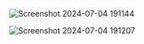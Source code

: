 ![Screenshot 2024-07-04 191144](https://github.com/Avengesanket/Frontend/assets/114127991/58800c65-e7e1-4ace-a952-cdd134dee590)

![Screenshot 2024-07-04 191207](https://github.com/Avengesanket/Frontend/assets/114127991/a7fd3c23-d7ab-4a3d-a63a-bfee9dcdfb72)
